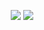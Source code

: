 <p align="center">
  <a href="mailto:vatsalkumar.jariwala@uniklinik-freiburg.de"><img src="https://img.shields.io/badge/email-vatsalkumar.jariwala@uniklinik-freiburg.de-red"></a>
  <a href="https://www.linkedin.com/in/vatsal-jariwala-msc-24b3291a6/"><img src="https://www.linkedin.com/in/vatsal-jariwala-msc-24b3291a6/"></a>
</p>
